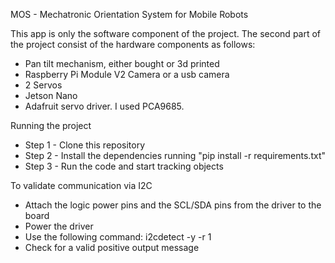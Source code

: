 MOS - Mechatronic Orientation System for Mobile Robots

This app is only the software component of the project.
The second part of the project consist of the hardware components as follows:
+ Pan tilt mechanism, either bought or 3d printed
+ Raspberry Pi Module V2 Camera or a usb camera
+ 2 Servos
+ Jetson Nano
+ Adafruit servo driver. I used PCA9685.

Running the project
+ Step 1 - Clone this repository
+ Step 2 - Install the dependencies running "pip install -r requirements.txt"
+ Step 3 - Run the code and start tracking objects

To validate communication via I2C
+ Attach the logic power pins and the SCL/SDA pins from the driver to the board
+ Power the driver 
+ Use the following command: i2cdetect -y -r 1
+ Check for a valid positive output message